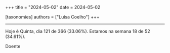 +++
title = "2024-05-02"
date = 2024-05-02

[taxonomies]
authors = ["Luísa Coelho"]
+++

---

Hoje é Quinta, dia 121 de 366 (33.06%). Estamos na semana 18 de 52 (34.61%).

Doente
